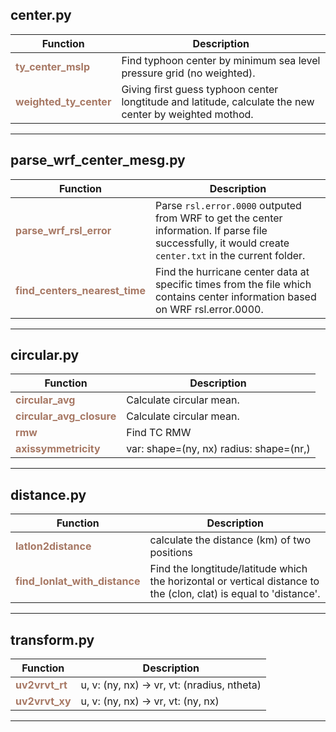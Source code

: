 center.py
------
| Function | Description |
| -------- | ----------- |
| <font color="#a77864"> **ty_center_mslp** </font> | Find typhoon center by minimum sea level pressure grid (no weighted). |
| <font color="#a77864"> **weighted_ty_center** </font> | Giving first guess typhoon center longtitude and latitude, calculate the new center by weighted mothod. |


******
parse_wrf_center_mesg.py
------
| Function | Description |
| -------- | ----------- |
| <font color="#a77864"> **parse_wrf_rsl_error** </font> | Parse `rsl.error.0000` outputed from WRF to get the center information. If parse file successfully, it would create `center.txt` in the current folder. |
| <font color="#a77864"> **find_centers_nearest_time** </font> | Find the hurricane center data at specific times from the file which contains center information based on WRF rsl.error.0000. |


******
circular.py
------
| Function | Description |
| -------- | ----------- |
| <font color="#a77864"> **circular_avg** </font> | Calculate circular mean. |
| <font color="#a77864"> **circular_avg_closure** </font> | Calculate circular mean. |
| <font color="#a77864"> **rmw** </font> | Find TC RMW |
| <font color="#a77864"> **axissymmetricity** </font> | var: shape=(ny, nx) radius: shape=(nr,) |


******
distance.py
------
| Function | Description |
| -------- | ----------- |
| <font color="#a77864"> **latlon2distance** </font> | calculate the distance (km) of two positions |
| <font color="#a77864"> **find_lonlat_with_distance** </font> | Find the longtitude/latitude which the horizontal or vertical distance to the (clon, clat) is equal to 'distance'. |


******
transform.py
------
| Function | Description |
| -------- | ----------- |
| <font color="#a77864"> **uv2vrvt_rt** </font> | u, v: (ny, nx) -> vr, vt: (nradius, ntheta) |
| <font color="#a77864"> **uv2vrvt_xy** </font> | u, v: (ny, nx) -> vr, vt: (ny, nx) |


******